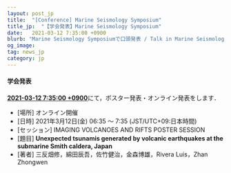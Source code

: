 ```yaml
---
layout: post_jp
title:  "[Conference] Marine Seismology Symposium"
title_jp:  "【学会発表】Marine Seismology Symposium"
date:   2021-03-12 7:35:00 +0900
blurb: "Marine Seismology Symposiumで口頭発表 / Talk in Marine Seismology Symposium"
og_image:
tag: news_jp
category: jp
---
```


#### **学会発表**

[**2021-03-12 7:35:00 +0900**](https://marineseismology.us2.pathable.com/)にて，ポスター発表・オンライン発表をします．

- [場所] オンライン開催
- [日時] 2021年3月12日(金) 06:35 〜 7:35 (JST/UTC+09:日本時間)
- [セッション] IMAGING VOLCANOES AND RIFTS POSTER SESSION
- [題目] **Unexpected tsunamis generated by volcanic earthquakes at the submarine Smith caldera, Japan**
- [著者] 三反畑修，綿田辰吾，佐竹健治，金森博雄，Rivera Luis，Zhan Zhongwen
